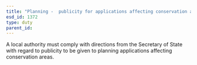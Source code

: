 ```yaml
---
title: "Planning -  publicity for applications affecting conservation areas"
esd_id: 1372
type: duty
parent_id:  
---
```


A local authority must comply with directions from the Secretary of State with regard to publicity to be given to planning applications affecting conservation areas.

